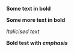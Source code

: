 **Some text in bold**

__Some more text in bold__

*Italicised text*

**Bold test with *emphasis***
